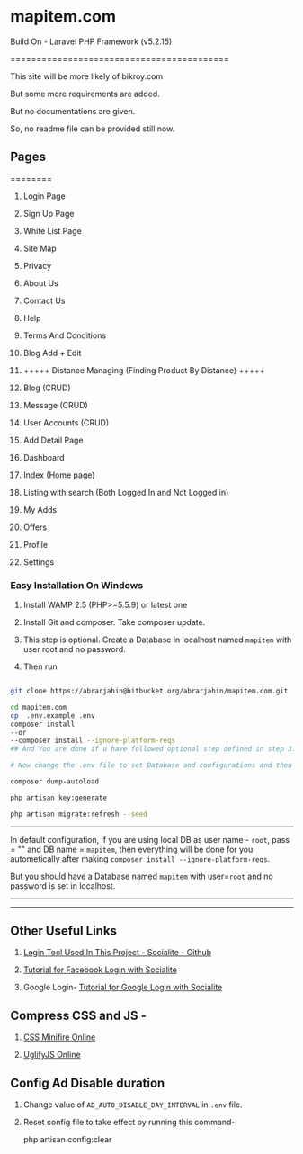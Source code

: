 # mapitem.com

Build On - Laravel PHP Framework (v5.2.15)

==========================================

This site will be more likely of bikroy.com

But some more requirements are added.

But no documentations are given.

So, no readme file can be provided still now.


## Pages
========

 1. Login Page

 2. Sign Up Page

 3. White List Page

 4. Site Map

 5. Privacy

 6. About Us

 7. Contact Us

 8. Help

 9. Terms And Conditions

 10. Blog Add + Edit

 11. +++++ Distance Managing (Finding Product By Distance) +++++

 12. Blog (CRUD)

 13. Message (CRUD)

 14. User Accounts (CRUD)

 15. Add Detail Page

 16. Dashboard

 17. Index (Home page)

 18. Listing with search (Both Logged In and Not Logged in)

 19. My Adds

 20. Offers

 21. Profile

 22. Settings


### Easy Installation On Windows

1. Install WAMP 2.5 (PHP>=5.5.9) or latest one

2. Install Git and composer. Take composer update.

3. This step is optional. Create a Database in localhost named `mapitem` with user root and no password.

4. Then run

```bash

git clone https://abrarjahin@bitbucket.org/abrarjahin/mapitem.com.git

cd mapitem.com
cp  .env.example .env
composer install
--or
--composer install --ignore-platform-reqs
## And You are done if u have followed optional step defined in step 3. If you did not follow, then continue.

# Now change the .env file to set Database and configurations and then run the bellow codes

composer dump-autoload

php artisan key:generate

php artisan migrate:refresh --seed

```

-------------------------------------------------------------------------------

In default configuration, if you are using local DB as user name - `root`, pass = "" and DB name = `mapitem`, then everything will be done for you autometically after making `composer install --ignore-platform-reqs`.

But you should have a Database named `mapitem` with user=`root` and no password is set in localhost.

-------------------------------------------------------------------------------

------------------------

Other Useful Links
------------------

1. [Login Tool Used In This Project - Socialite - Github](https://github.com/laravel/socialite)

2. [Tutorial for Facebook Login with Socialite](https://www.youtube.com/watch?v=EYdeTbQyhL8)

3. Google Login- [Tutorial for Google Login with Socialite](https://www.youtube.com/watch?v=0y0N75gkLb4)

Compress CSS and JS -
---------------------

1. [CSS Minifire Online](https://cssminifier.com/)

2. [UglifyJS Online](https://skalman.github.io/UglifyJS-online/)

Config Ad Disable duration
--------------------------

1. Change value of `AD_AUTO_DISABLE_DAY_INTERVAL` in `.env` file.

2. Reset config file to take effect by running this command-

	php artisan config:clear
